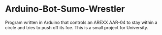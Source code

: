 # Arduino-Bot-Sumo-Wrestler
Program written in Arduino that controls an AREXX AAR-04 to stay within a circle and tries to push off its foe. This is a small project for University.
